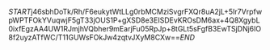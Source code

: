 $START$j46sbhDoTk/Rh/F6eukytWtLLg0rbMCMziSvgrFXQr8uA2jL+5Ir7VrpfwpWPTFOkYVuqwjF5gT33jOUS1P+gXSD8e3EISDEvKROsDM6ax+4Q8XgybL0ixfEgzAA4UW1RJmjhVQbher9mEarjFu05RpJp+8tGLt5sFgfB3EwTSjDNj6lO8f2uyzATfWC/T11GUWsFOkJw4zqtvJXyM8CXw==$END$
